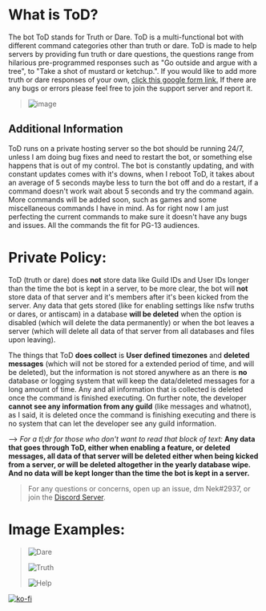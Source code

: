 
  
# What is ToD?
The bot ToD stands for Truth or Dare. ToD is a multi-functional bot with different command categories other than truth or dare. ToD is made to help servers by providing fun truth or dare questions, the questions range from hilarious pre-programmed responses such as "Go outside and argue with a tree", to "Take a shot of mustard or ketchup.". If you would like to add more truth or dare responses of your own, [click this google form link.](https://forms.gle/2TPKzDJHghuoZjyx6) If there are any bugs or errors please feel free to join the support server and report it.


> ![image](https://discord.boats/api/widget/752306970467237970)


## Additional Information
ToD runs on a private hosting server so the bot should be running 24/7, unless I am doing bug fixes and need to restart the bot, or something else happens that is out of my control. The bot is constantly updating, and with constant updates comes with it's downs, when I reboot ToD, it takes about an average of 5 seconds maybe less to turn the bot off and do a restart, if a command doesn't work wait about 5 seconds and try the command again. More commands will be added soon, such as games and some miscellaneous commands I have in mind. As for right now I am just perfecting the current commands to make sure it doesn't have any bugs and issues. All the commands the fit for PG-13 audiences.

# Private Policy:
ToD (truth or dare) does **not** store data like Guild IDs and User IDs longer than the time the bot is kept in a server, to be more clear, the bot will **not** store data of that server and it's members after it's been kicked from the server. Any data that gets stored (like for enabling settings like nsfw truths or dares, or antiscam) in a database **will be deleted** when the option is disabled (which will delete the data permanently) or when the bot leaves a server (which will delete all data of that server from all databases and files upon leaving).

The things that ToD **does collect** is **User defined timezones** and **deleted messages** (which will not be stored for a extended period of time, and will be deleted), but the information is not stored anywhere as an there is **no** database or logging system that will keep the data/deleted messages for a long amount of time. Any and all information that is collected is deleted once the command is finished executing.
On further note, the developer **cannot see any information from any guild** (like messages and whatnot), as I said, it is deleted once the command is finishing executing and there is no system that can let the developer see any guild information.

--> *For a tl;dr for those who don't want to read that block of text:* **Any data that goes through ToD, either when enabling a feature, or deleted messages, all data of that server will be deleted either when being kicked from a server, or will be deleted altogether in the yearly database wipe. And no data will be kept longer than the time the bot is kept in a server.**

> For any questions or concerns, open up an issue, dm Nek#2937, or join the [Discord Server](https://discord.gg/PVC35NbeTD). 


# Image Examples:

> ![Dare](https://user-images.githubusercontent.com/68248147/115130428-96e56100-9fa4-11eb-986d-dc8eb0b3fa0a.png)
> 
> ![Truth](https://user-images.githubusercontent.com/68248147/115130460-da3fcf80-9fa4-11eb-95a7-d19b3f79f557.png)
> 
> ![Help](https://user-images.githubusercontent.com/68248147/115130501-25f27900-9fa5-11eb-9cae-90184a6ea39c.png)

[![ko-fi](https://ko-fi.com/img/githubbutton_sm.svg)](https://ko-fi.com/H2H74ID0Y)
